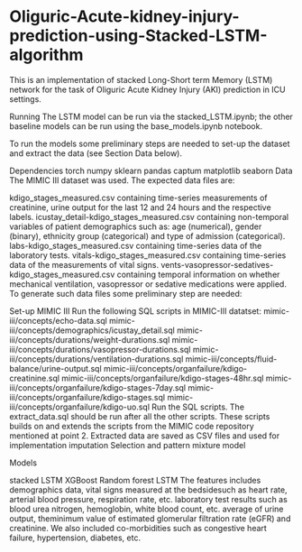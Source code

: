 # Oliguric-Acute-kidney-injury-prediction-using-Stacked-LSTM-algorithm
This is an implementation of stacked Long-Short term Memory (LSTM) network for the task of Oliguric Acute Kidney Injury (AKI) prediction in ICU settings.

Running
The LSTM model can be run via the stacked_LSTM.ipynb; the other baseline models can be run using the base_models.ipynb notebook.

To run the models some preliminary steps are needed to set-up the dataset and extract the data (see Section Data below).

Dependencies
torch
numpy
sklearn
pandas
captum
matplotlib
seaborn
Data
The MIMIC III dataset was used. The expected data files are:

kdigo_stages_measured.csv containing time-series measurements of creatinine, urine output for the last 12 and 24 hours and the respective labels.
icustay_detail-kdigo_stages_measured.csv containing non-temporal variables of patient demographics such as: age (numerical), gender (binary), ethnicity group (categorical) and type of admission (categorical).
labs-kdigo_stages_measured.csv containing time-series data of the laboratory tests.
vitals-kdigo_stages_measured.csv containing time-series data of the measurements of vital signs.
vents-vasopressor-sedatives-kdigo_stages_measured.csv containing temporal information on whether mechanical ventilation, vasopressor or sedative medications were applied.
To generate such data files some preliminary step are needed:

Set-up MIMIC III
Run the following SQL scripts in MIMIC-III datatset:
mimic-iii/concepts/echo-data.sql
mimic-iii/concepts/demographics/icustay_detail.sql
mimic-iii/concepts/durations/weight-durations.sql
mimic-iii/concepts/durations/vasopressor-durations.sql
mimic-iii/concepts/durations/ventilation-durations.sql
mimic-iii/concepts/fluid-balance/urine-output.sql
mimic-iii/concepts/organfailure/kdigo-creatinine.sql
mimic-iii/concepts/organfailure/kdigo-stages-48hr.sql
mimic-iii/concepts/organfailure/kdigo-stages-7day.sql
mimic-iii/concepts/organfailure/kdigo-stages.sql
mimic-iii/concepts/organfailure/kdigo-uo.sql
Run the SQL scripts. The extract_data.sql should be run after all the other scripts. These scripts builds on and extends the scripts from the MIMIC code repository mentioned at point 2.
Extracted data are saved as CSV files and used for implementation
imputation
Selection and pattern mixture model

Models

stacked LSTM
XGBoost
Random forest
LSTM
The features includes demographics data, vital signs measured at the bedsidesuch as heart rate, arterial blood pressure, respiration rate, etc. laboratory test results such as blood urea nitrogen, hemoglobin, white blood count, etc. average of urine output, theminimum value of estimated glomerular filtration rate (eGFR) and creatinine. We also included co-morbidities such as congestive heart failure, hypertension, diabetes, etc.
